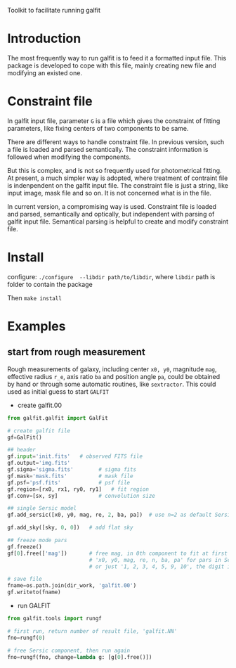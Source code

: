 Toolkit to facilitate running galfit

# Introduction
The most frequently way to run galfit is to feed it a formatted input file. This package is developed to cope with this file, mainly creating new file and modifying an existed one.

# Constraint file
In galfit input file, parameter `G` is a file which gives the constraint of fitting parameters, like fixing centers of two components to be same.

There are different ways to handle constraint file. In previous version, such a file is loaded and parsed semantically. The constraint information is followed when modifying the components.

But this is complex, and is not so frequently used for photometrical fitting. At present, a much simpler way is adopted, where treatment of contraint file is indenpendent on the galfit input file. The constraint file is just a string, like input image, mask file and so on. It is not concerned what is in the file.

In current version, a compromising way is used. Constraint file is loaded and parsed, semantically and optically, but independent with parsing of galfit input file. Semantical parsing is helpful to create and modify constraint file.

# Install
configure: `./configure  --libdir path/to/libdir`, where `libdir` path is folder to contain the package

Then `make install`

# Examples

## start from rough measurement

Rough measurements of galaxy, including center `x0, y0`, magnitude `mag`, effective radius `r_e`, axis ratio `ba` and position angle `pa`, could be obtained by hand or through some automatic routines, like `sextractor`. This could used as initial guess to start `GALFIT`

- create galfit.00

```python
from galfit.galfit import GalFit

# create galfit file
gf=GalFit()

## header
gf.input='init.fits'   # observed FITS file
gf.output='img.fits'
gf.sigma='sigma.fits'        # sigma fits
gf.mask='mask.fits'          # mask file
gf.psf='psf.fits'            # psf file
gf.region=[rx0, rx1, ry0, ry1]   # fit region
gf.conv=[sx, sy]             # convolution size

## single Sersic model
gf.add_sersic([x0, y0, mag, re, 2, ba, pa])  # use n=2 as default Sersic index

gf.add_sky([sky, 0, 0])   # add flat sky

## freeze mode pars
gf.freeze()
gf[0].free(['mag'])       # free mag, in 0th component to fit at first
                          # 'x0, y0, mag, re, n, ba, pa' for pars in Sersic model
                          # or just '1, 2, 3, 4, 5, 9, 10', the digit in GALFIT file

# save file
fname=os.path.join(dir_work, 'galfit.00')
gf.writeto(fname)
```

- run GALFIT

```python
from galfit.tools import rungf

# first run, return number of result file, 'galfit.NN'
fno=rungf(0)

# free Sersic component, then run again
fno=rungf(fno, change=lambda g: [g[0].free()])
```

